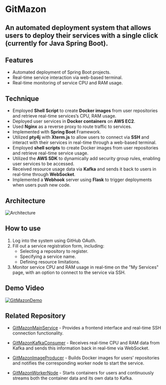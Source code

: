 # GitMazon

An automated deployment system that allows users to deploy their services with a single click (currently for Java Spring Boot).
----

## Features

- Automated deployment of Spring Boot projects.
- Real-time service interaction via web-based terminal.
- Real-time monitoring of service CPU and RAM usage.

## Technique 
- Employed **Shell Script** to create **Docker images** from user repositories and retrieve real-time services’s CPU, RAM usage.
- Deployed user services in **Docker containers** on **AWS EC2**.
- Used **Nginx** as a reverse proxy to route traffic to services.
- Implemented with **Spring Boot** Framework. 
- Utilized **pty4j** with **Xterm.js** to allow users to connect via **SSH** and interact with their services in        real-time through a web-based terminal.
- Employed **shell scripts** to create Docker images from user repositories and retrieve real-time service usage.
- Utilized the **AWS SDK** to dynamically add security group rules, enabling user services to be accessed.
- Received resource usage data via **Kafka** and sends it back to users in real-time through **WebSocket**.
- Implemented a **Webhook** server using **Flask** to trigger deployments when users push new code.

## Architecture

![Architecture](https://gitmazon.s3.ap-northeast-1.amazonaws.com/%E6%88%AA%E5%9C%96+2024-10-22+%E5%87%8C%E6%99%A81.34.57.png)

## How to use

1. Log into the system using GitHub OAuth.
2. Fill out a service registration form, including:
    - Selecting a repository to register.
    - Specifying a service name.
    - Defining resource limitations.
3. Monitor service CPU and RAM usage in real-time on the "My Services" page, with an option to connect to the service via SSH.

## Demo Video

[![GitMazonDemo](https://gitmazon.s3.ap-northeast-1.amazonaws.com/%E6%88%AA%E5%9C%96+2024-10-22+%E4%B8%8B%E5%8D%881.10.01.png)](https://www.youtube.com/watch?v=x0KQoQbaO60)

## Related Repository

- [GitMazonMainService](https://github.com/b22790188/GitMazonMainService) - Provides a frontend interface and real-time SSH connection functionality.

- [GitMazonKafkaConsumer](https://github.com/b22790188/GitMazonKafkaConsumerServer) - Receives real-time CPU and RAM data from Kafka and sends this information back in real-time via WebSocket.

- [GitMazonImageProducer](https://github.com/b22790188/GitMazonImageProducer) - Builds Docker images for users' repositories and notifies the corresponding worker node to start the service.

- [GitMazonWorkerNode](https://github.com/b22790188/GitMazonWorkerNode) - Starts containers for users and continuously streams both the container data and its own data to Kafka.
